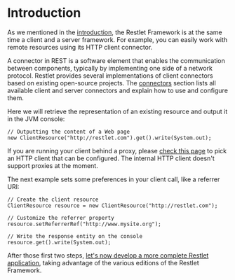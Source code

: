# Introduction

As we mentioned in the [introduction](../00_overview.md "Part I - Introduction"),
the Restlet Framework is at the same time a client and a server
framework. For example, you can easily work with remote resources using
its HTTP client connector.

A connector in REST is a software element that enables the communication
between components, typically by implementing one side of a network
protocol. Restlet provides several implementations of client connectors
based on existing open-source projects. The
[connectors](../../core/base/connectors/00_overview.md "Connectors")
section lists all available client and server connectors and explain how
to use and configure them.

Here we will retrieve the representation of an existing resource and
output it in the JVM console:

~~~~ {.brush: .java}
// Outputting the content of a Web page  
new ClientResource("http://restlet.com").get().write(System.out);  
~~~~

If you are running your client behind a proxy, please [check this
page](../../core/base/connectors/00_overview.md) to
pick an HTTP client that can be configured. The internal HTTP client
doesn't support proxies at the moment.

The next example sets some preferences in your client call, like a
referrer URI:

~~~~ {.brush: .java}
// Create the client resource  
ClientResource resource = new ClientResource("http://restlet.com");  

// Customize the referrer property  
resource.setReferrerRef("http://www.mysite.org");  

// Write the response entity on the console
resource.get().write(System.out);  
~~~~

After those first two steps, [let's now develop a more complete Restlet
application](first-application.md "First application"),
taking advantage of the various editions of the Restlet Framework.
